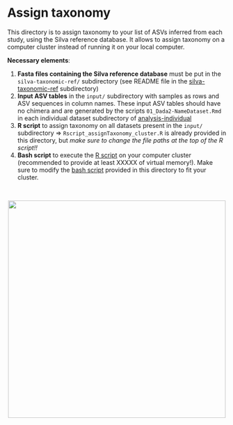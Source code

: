 # Assign taxonomy

This directory is to assign taxonomy to your list of ASVs inferred from each study, using the Silva reference database. It allows to assign taxonomy on a computer cluster instead of running it on your local computer.

**Necessary elements**:
1. **Fasta files containing the Silva reference database** must be put in the `silva-taxonomic-ref/` subdirectory (see README file in the [silva-taxonomic-ref](./silva-taxonomic-ref/) subdirectory)
2. **Input ASV tables** in the `input/` subdirectory with samples as rows and ASV sequences in column names. These input ASV tables should have no chimera and are generated by the scripts `01_Dada2-NameDataset.Rmd` in each individual dataset subdirectory of [analysis-individual](../../../../../scripts/analysis-individual/)
3. **R script** to assign taxonomy on all datasets present in the `input/` subdirectory => `Rscript_assignTaxonomy_cluster.R` is already provided in this directory, but _make sure to change the file paths at the top of the R script!!_
4. **Bash script** to execute the [R script](./Rscript_assignTaxonomy_cluster.R) on your computer cluster (recommended to provide at least XXXXX of virtual memory!). Make sure to modify the [bash script](./bash_assignTaxonomy_cluster.sh) provided in this directory to fit your cluster.

<br/>

<p align="center">
	<img src="https://www.amoebasisters.com/uploads/2/1/9/0/21902384/taxonomy-levels-gif_orig.gif" height="500"/>
</p>